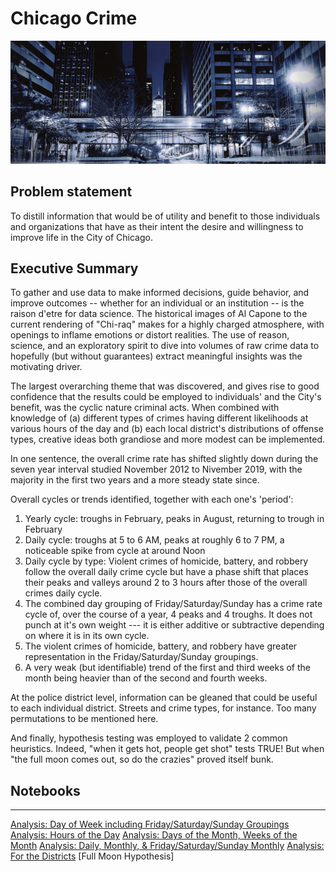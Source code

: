 # Chicago Crime

<img src="./assets/CTA_L_at_speed_looking_south_on_lasalle.png"/>

##  Problem statement

To distill information that would be of utility and benefit to those individuals and organizations that have as their intent the desire and willingness to improve life in the City of Chicago.

## Executive Summary

To gather and use data to make informed decisions, guide behavior, and improve outcomes  --  whether for an individual or an institution -- is the raison d'etre for data science.  The historical images of Al Capone to the current rendering of "Chi-raq" makes for a highly charged atmosphere, with openings to inflame emotions or distort realities.  The use of reason, science, and an exploratory spirit to dive into volumes of raw crime data to hopefully (but without guarantees) extract meaningful insights was the motivating driver.

The largest overarching theme that was discovered, and gives rise to good confidence that the results could be employed to individuals' and the City's benefit,  was the cyclic nature criminal acts.  When combined with knowledge of (a) different types of crimes having different likelihoods at various hours of the day and (b) each local district's distributions of offense types,  creative ideas both grandiose and more modest can be implemented.

In one sentence, the overall crime rate has shifted slightly down during the seven year interval studied November 2012 to Nivember 2019, with the majority in the first two years and a more steady state since.

Overall cycles or trends identified, together with each one's 'period':

  1) Yearly cycle: troughs in February, peaks in August, returning to trough in February
  2) Daily cycle:  troughs at 5 to 6 AM, peaks at roughly 6 to 7 PM, a noticeable spike from cycle at around Noon
  3) Daily cycle by type:  Violent crimes of homicide, battery, and robbery follow the overall daily crime cycle but have a phase shift
        that places their peaks and valleys around 2 to 3 hours after those of the overall crimes daily cycle.
  4) The combined day grouping of Friday/Saturday/Sunday has a crime rate cycle of, over the course of a year, 4 peaks and 4 troughs. It does not punch at it's own weight --- it is either additive or subtractive depending on where it is in its own cycle.
  5) The violent crimes of homicide, battery, and robbery have greater representation in the Friday/Saturday/Sunday groupings.
  6) A very weak (but identifiable) trend of the first and third weeks of the month being heavier than of the second and fourth weeks.

  At the police district level, information can be gleaned that could be useful to each individual district. Streets and crime types, for instance.  Too many permutations to be mentioned here.

  And finally, hypothesis testing was employed to validate 2 common heuristics.  Indeed, "when it gets hot, people get shot" tests TRUE! But when "the full moon comes out, so do the crazies" proved itself bunk.


  ## Notebooks

  ---
  [Analysis: Day of Week including Friday/Saturday/Sunday Groupings](code/analysis_1_day_of_week_especially_fri_sat_sun.ipynb)
  [Analysis: Hours of the Day](code/analysis_2_hours_of_the_day.ipynb)
  [Analysis: Days of the Month,  Weeks of the Month](code/analysis_3_days_of_the_month_weeks_of_the_month.ipynb)
  [Analysis: Daily, Monthly, & Friday/Saturday/Sunday Monthly](code/analysis_4_daily_monthly_fri_sat_sun_crime_rates.ipynb)
  [Analysis: For the Districts](code/analysis_5_for_the_districts.ipynb)
  [Full Moon Hypothesis]
